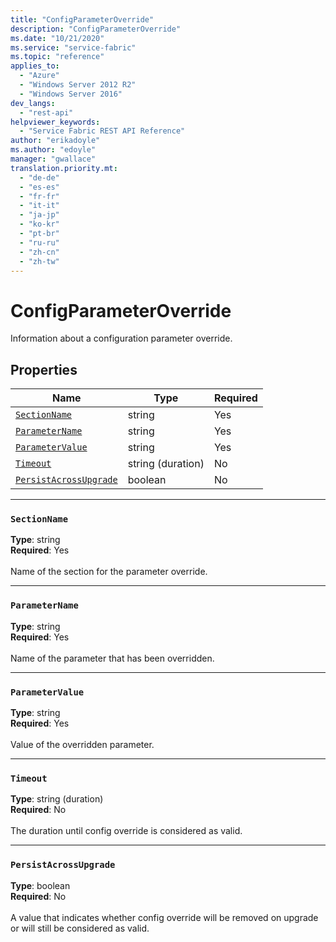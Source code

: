 ```yaml
---
title: "ConfigParameterOverride"
description: "ConfigParameterOverride"
ms.date: "10/21/2020"
ms.service: "service-fabric"
ms.topic: "reference"
applies_to: 
  - "Azure"
  - "Windows Server 2012 R2"
  - "Windows Server 2016"
dev_langs: 
  - "rest-api"
helpviewer_keywords: 
  - "Service Fabric REST API Reference"
author: "erikadoyle"
ms.author: "edoyle"
manager: "gwallace"
translation.priority.mt: 
  - "de-de"
  - "es-es"
  - "fr-fr"
  - "it-it"
  - "ja-jp"
  - "ko-kr"
  - "pt-br"
  - "ru-ru"
  - "zh-cn"
  - "zh-tw"
---
```

# ConfigParameterOverride

Information about a configuration parameter override.

## Properties
| Name | Type | Required |
| --- | --- | --- |
| [`SectionName`](#sectionname) | string | Yes |
| [`ParameterName`](#parametername) | string | Yes |
| [`ParameterValue`](#parametervalue) | string | Yes |
| [`Timeout`](#timeout) | string (duration) | No |
| [`PersistAcrossUpgrade`](#persistacrossupgrade) | boolean | No |

____
### `SectionName`
__Type__: string <br/>
__Required__: Yes<br/>
<br/>
Name of the section for the parameter override.

____
### `ParameterName`
__Type__: string <br/>
__Required__: Yes<br/>
<br/>
Name of the parameter that has been overridden.

____
### `ParameterValue`
__Type__: string <br/>
__Required__: Yes<br/>
<br/>
Value of the overridden parameter.

____
### `Timeout`
__Type__: string (duration) <br/>
__Required__: No<br/>
<br/>
The duration until config override is considered as valid.

____
### `PersistAcrossUpgrade`
__Type__: boolean <br/>
__Required__: No<br/>
<br/>
A value that indicates whether config override will be removed on upgrade or will still be considered as valid.

